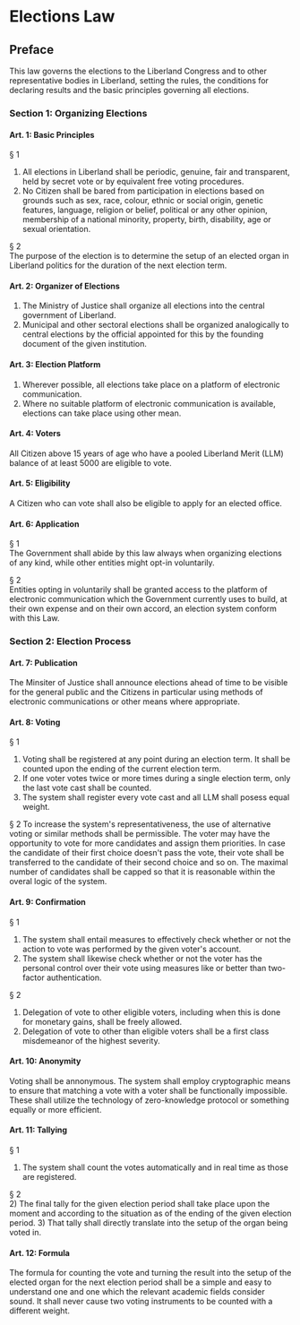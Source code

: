 # Elections Law

## Preface
This law governs the elections to the Liberland Congress and to other representative bodies in Liberland, setting the rules, the conditions for declaring results and the basic principles governing all elections.

### Section 1: Organizing Elections

#### Art. 1: Basic Principles

§ 1  
1. All elections in Liberland shall be periodic, genuine, fair and transparent, held by secret vote or by equivalent free voting procedures. 
2. No Citizen shall be bared from participation in elections based on grounds such as sex, race, colour, ethnic or social origin, genetic features, language, religion or belief, political or any other opinion, membership of a national minority, property, birth, disability, age or sexual orientation.

§ 2  
The purpose of the election is to determine the setup of an elected organ in Liberland politics for the duration of the next election term.


#### Art. 2: Organizer of Elections
1) The Ministry of Justice shall organize all elections into the central government of Liberland. 
2) Municipal and other sectoral elections shall be organized analogically to central elections by the official appointed for this by the founding document of the given institution.

#### Art. 3: Election Platform
1) Wherever possible, all elections take place on a platform of electronic communication. 
2) Where no suitable platform of electronic communication is available, elections can take place using other mean.

#### Art. 4: Voters
All Citizen above 15 years of age who have a pooled Liberland Merit (LLM) balance of at least 5000 are eligible to vote.

#### Art. 5: Eligibility
A Citizen who can vote shall also be eligible to apply for an elected office.

#### Art. 6: Application

§ 1  
The Government shall abide by this law always when organizing elections of any kind, while other entities might opt-in voluntarily. 

§ 2  
Entities opting in voluntarily shall be granted access to the platform of electronic communication which the Government currently uses to build, at their own expense and on their own accord, an election system conform with this Law.

### Section 2: Election Process

#### Art. 7: Publication
The Minsiter of Justice shall announce elections ahead of time to be visible for the general public and the Citizens in particular using methods of electronic communications or other means where appropriate.

#### Art. 8: Voting

§ 1  
1) Voting shall be registered at any point during an election term. It shall be counted upon the ending of the current election term.
2) If one voter votes twice or more times during a single election term, only the last vote cast shall be counted.
3) The system shall register every vote cast and all LLM shall posess equal weight.

§ 2
To increase the system's representativeness, the use of alternative voting or similar methods shall be permissible. The voter may have the opportunity to vote for more candidates and assign them priorities. In case the candidate of their first choice doesn't pass the vote, their vote shall be transferred to the candidate of their second choice and so on. The maximal number of candidates shall be capped so that it is reasonable within the overal logic of the system.

#### Art. 9: Confirmation

§ 1  
1) The system shall entail measures to effectively check whether or not the action to vote was performed by the given voter's account. 
2) The system shall likewise check whether or not the voter has the personal control over their vote using measures like or better than two-factor authentication.

§ 2  
1) Delegation of vote to other eligible voters, including when this is done for monetary gains, shall be freely allowed. 
2) Delegation of vote to other than eligible voters shall be a first class misdemeanor of the highest severity.

#### Art. 10: Anonymity
Voting shall be annonymous. The system shall employ cryptographic means to ensure that matching a vote with a voter shall be functionally impossible. These shall utilize the technology of zero-knowledge protocol or something equally or more efficient.

#### Art. 11: Tallying

§ 1  
1) The system shall count the votes automatically and in real time as those are registered. 

§ 2  
2) The final tally for the given election period shall take place upon the moment and according to the situation as of the ending of the given election period. 
3) That tally shall directly translate into the setup of the organ being voted in.

#### Art. 12: Formula
The formula for counting the vote and turning the result into the setup of the elected organ for the next election period shall be a simple and easy to understand one and one which the relevant academic fields consider sound. It shall never cause two voting instruments to be counted with a different weight.


